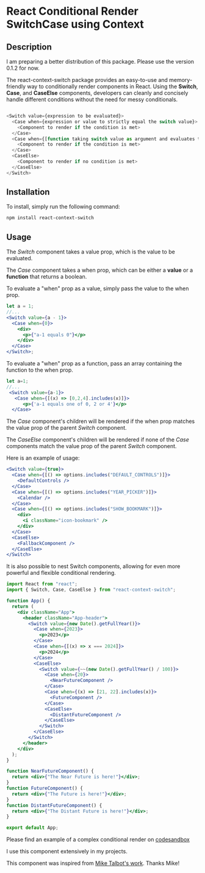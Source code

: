 # React Conditional Render SwitchCase using Context

## Description

I am preparing a better distribution of this package. Please use the version 0.1.2 for now.

The react-context-switch package provides an easy-to-use and memory-friendly way to conditionally render components in React. Using the **Switch**, **Case**, and **CaseElse** components, developers can cleanly and concisely handle different conditions without the need for messy conditionals.

```js

<Switch value={expression to be evaluated}>
  <Case when={expression or value to strictly equal the switch value}>
    <Component to render if the condition is met>
  </Case>
  <Case when={[function taking switch value as argument and evaluates to true]}>
    <Component to render if the condition is met>
  </Case>
  <CaseElse>
    <Component to render if no condition is met>
  </CaseElse>
</Switch>


```

## Installation

To install, simply run the following command:

```bash
npm install react-context-switch
```

## Usage

The _Switch_ component takes a value prop, which is the value to be evaluated.

The _Case_ component takes a when prop, which can be either a **value** or a **function** that returns a boolean.

To evaluate a "when" prop as a value, simply pass the value to the when prop.

```jsx
let a = 1;
//...
<Switch value={a - 1}>
  <Case when={0}>
    <div>
      <p>{"a-1 equals 0"}</p>
    </div>
  </Case>
</Switch>;
```

To evaluate a "when" prop as a function, pass an array containing the function to the when prop.

```jsx
let a=1;
//...
 <Switch value={a-1}>
   <Case when={[(x) => [0,2,4].includes(x)]}>
	  <p>{'a-1 equals one of 0, 2 or 4'}</p>
  </Case>

```

The _Case_ component's children will be rendered if the when prop matches the value prop of the parent _Switch_ component.

The _CaseElse_ component's children will be rendered if none of the _Case_ components match the value prop of the parent _Switch_ component.

Here is an example of usage:

```jsx
<Switch value={true}>
  <Case when={[() => options.includes("DEFAULT_CONTROLS")]}>
    <DefaultControls />
  </Case>
  <Case when={[() => options.includes("YEAR_PICKER")]}>
    <Calendar />
  </Case>
  <Case when={[() => options.includes("SHOW_BOOKMARK")]}>
    <div>
      <i className="icon-bookmark" />
    </div>
  </Case>
  <CaseElse>
    <FallbackComponent />
  </CaseElse>
</Switch>
```

It is also possible to nest Switch components, allowing for even more powerful and flexible conditional rendering.

```jsx
import React from "react";
import { Switch, Case, CaseElse } from "react-context-switch";

function App() {
  return (
    <div className="App">
      <header className="App-header">
        <Switch value={new Date().getFullYear()}>
          <Case when={2023}>
            <p>2023</p>
          </Case>
          <Case when={[(x) => x === 2024]}>
            <p>2024</p>
          </Case>
          <CaseElse>
            <Switch value={~~(new Date().getFullYear() / 100)}>
              <Case when={20}>
                <NearFutureComponent />
              </Case>
              <Case when={(x) => [21, 22].includes(x)}>
                <FutureComponent />
              </Case>
              <CaseElse>
                <DistantFutureComponent />
              </CaseElse>
            </Switch>
          </CaseElse>
        </Switch>
      </header>
    </div>
  );
}

function NearFutureComponent() {
  return <div>{"The Near Future is here!"}</div>;
}
function FutureComponent() {
  return <div>{"The Future is here!"}</div>;
}
function DistantFutureComponent() {
  return <div>{"The Distant Future is here!"}</div>;
}

export default App;
```

Please find an example of a complex conditional render on [codesandbox](https://codesandbox.io/s/react-context-switch-an-example-290kxu?file=/src/styles.css)

I use this component extensively in my projects.

This component was inspired from [Mike Talbot's work](https://github.com/miketalbot). Thanks Mike!
